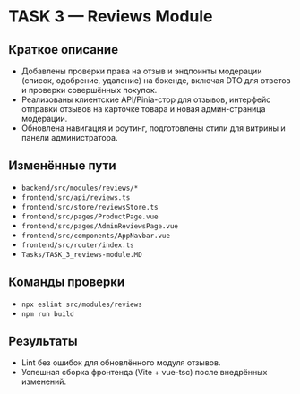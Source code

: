 # TASK 3 — Reviews Module

## Краткое описание
- Добавлены проверки права на отзыв и эндпоинты модерации (список, одобрение, удаление) на бэкенде, включая DTO для ответов и проверки совершённых покупок.
- Реализованы клиентские API/Pinia-стор для отзывов, интерфейс отправки отзывов на карточке товара и новая админ-страница модерации.
- Обновлена навигация и роутинг, подготовлены стили для витрины и панели администратора.

## Изменённые пути
- `backend/src/modules/reviews/*`
- `frontend/src/api/reviews.ts`
- `frontend/src/store/reviewsStore.ts`
- `frontend/src/pages/ProductPage.vue`
- `frontend/src/pages/AdminReviewsPage.vue`
- `frontend/src/components/AppNavbar.vue`
- `frontend/src/router/index.ts`
- `Tasks/TASK_3_reviews-module.MD`

## Команды проверки
- `npx eslint src/modules/reviews`
- `npm run build`

## Результаты
- Lint без ошибок для обновлённого модуля отзывов.
- Успешная сборка фронтенда (Vite + vue-tsc) после внедрённых изменений.
